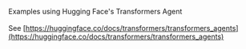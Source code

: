 Examples using Hugging Face's Transformers Agent<br>
<br>
See [https://huggingface.co/docs/transformers/transformers_agents](https://huggingface.co/docs/transformers/transformers_agents)
